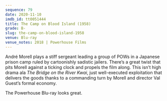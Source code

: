 ```yaml
---
sequence: 79
date: 2020-11-10
imdb_id: tt0051444
title: The Camp on Blood Island (1958)
grade: B-
slug: the-camp-on-blood-island-1958
venue: Blu-ray
venue_notes: 2018 | Powerhouse Films
---
```


André Morell plays a stiff sergeant leading a group of POWs in a Japanese prison camp ruled by cartoonishly sadistic jailers. There’s a great twist that pits Morell against a ticking clock and propels the film along. This isn’t high drama ala <span data-imdb-id="tt0050212">_The Bridge on the River Kwai_</span>, just well-executed exploitation that delivers the goods thanks to a commanding turn by Morell and director Val Guest’s formal economy.

The Powerhouse Blu-ray looks great.